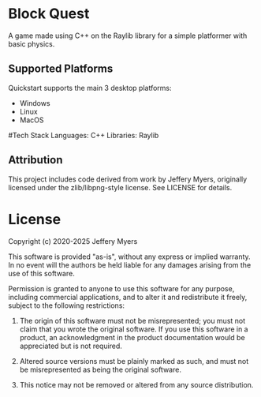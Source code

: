 # Block Quest
A game made using C++ on the Raylib library for a simple platformer with basic physics.

## Supported Platforms
Quickstart supports the main 3 desktop platforms:
* Windows
* Linux
* MacOS

#Tech Stack
Languages: C++
Libraries: Raylib

## Attribution

This project includes code derived from work by Jeffery Myers, originally licensed under the zlib/libpng-style license. See LICENSE for details.

# License
Copyright (c) 2020-2025 Jeffery Myers

This software is provided "as-is", without any express or implied warranty. In no event 
will the authors be held liable for any damages arising from the use of this software.

Permission is granted to anyone to use this software for any purpose, including commercial 
applications, and to alter it and redistribute it freely, subject to the following restrictions:

  1. The origin of this software must not be misrepresented; you must not claim that you 
  wrote the original software. If you use this software in a product, an acknowledgment 
  in the product documentation would be appreciated but is not required.

  2. Altered source versions must be plainly marked as such, and must not be misrepresented
  as being the original software.

  3. This notice may not be removed or altered from any source distribution.
